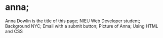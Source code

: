 # anna;
Anna Dowlin is the title of this page;
NIEU Web Developer student;
Background NYC;
Email with a submit button;
Picture of Anna;
Using HTML and CSS
